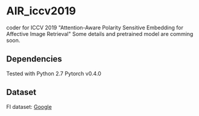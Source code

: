# AIR_iccv2019
coder for ICCV 2019 "Attention-Aware Polarity Sensitive Embedding for Affective Image Retrieval"
Some details and pretrained model are comming soon.
## Dependencies
Tested with Python 2.7
Pytorch v0.4.0
## Dataset
FI dataset: [Google](https://drive.google.com/file/d/1pybbqRoh0xlW1ipu2NqsySHS_fxCRrTN/view?usp=sharing)
